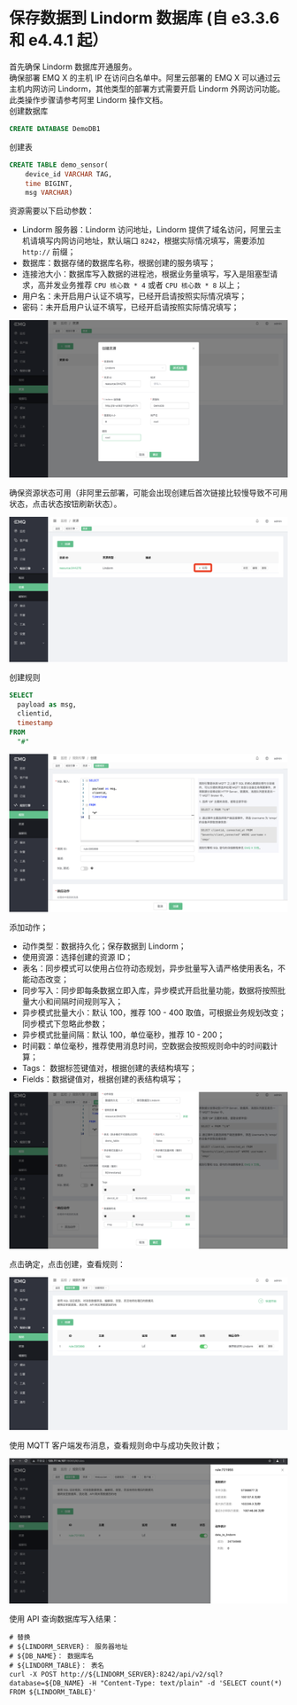 # 保存数据到 Lindorm 数据库 (自 e3.3.6 和 e4.4.1 起）

首先确保 Lindorm 数据库开通服务。
</br>
确保部署 EMQ X 的主机 IP 在访问白名单中。阿里云部署的 EMQ X 可以通过云主机内网访问 Lindorm，其他类型的部署方式需要开启 Lindorm 外网访问功能。此类操作步骤请参考阿里 Lindorm 操作文档。
</br>
创建数据库

```SQL
CREATE DATABASE DemoDB1
```

创建表

```SQL
CREATE TABLE demo_sensor(
    device_id VARCHAR TAG,
    time BIGINT,
    msg VARCHAR)
```

资源需要以下启动参数：

- Lindorm 服务器：Lindorm 访问地址，Lindorm 提供了域名访问，阿里云主机请填写内网访问地址，默认端口 `8242`，根据实际情况填写，需要添加 `http://` 前缀；
- 数据库：数据存储的数据库名称，根据创建的服务填写；
- 连接池大小：数据库写入数据的进程池，根据业务量填写，写入是阻塞型请求，高并发业务推荐 `CPU 核心数 * 4` 或者 `CPU 核心数 * 8` 以上；
- 用户名：未开启用户认证不填写，已经开启请按照实际情况填写；
- 密码：未开启用户认证不填写，已经开启请按照实际情况填写；

![image](./assets/rule-engine/lindorm_create_resource.png)

确保资源状态可用（非阿里云部署，可能会出现创建后首次链接比较慢导致不可用状态，点击状态按钮刷新状态）。

![image](./assets/rule-engine/lindorm_resource_status.png)

创建规则

```SQL
SELECT
  payload as msg,
  clientid,
  timestamp
FROM
  "#"
```

![image](./assets/rule-engine/lindorm_create_rule.png)

添加动作；

- 动作类型：数据持久化；保存数据到 Lindorm；
- 使用资源：选择创建的资源 ID；
- 表名：同步模式可以使用占位符动态规划，异步批量写入请严格使用表名，不能动态改变；
- 同步写入：同步即每条数据立即入库，异步模式开启批量功能，数据将按照批量大小和间隔时间规则写入；
- 异步模式批量大小：默认 100，推荐 100 - 400 取值，可根据业务规划改变；同步模式下忽略此参数；
- 异步模式批量间隔：默认 100，单位毫秒，推荐 10 - 200；
- 时间戳：单位毫秒，推荐使用消息时间，空数据会按照规则命中的时间戳计算；
- Tags： 数据标签键值对，根据创建的表结构填写；
- Fields：数据键值对，根据创建的表结构填写；

![image](./assets/rule-engine/lindorm_create_action.png)

点击确定，点击创建，查看规则：

![image](./assets/rule-engine/lindorm_create_rule_over.png)

使用 MQTT 客户端发布消息，查看规则命中与成功失败计数；

![image](./assets/rule-engine/lindorm_create_rule_run.png)

使用 API 查询数据库写入结果：

```shell
# 替换
# ${LINDORM_SERVER}： 服务器地址
# ${DB_NAME}： 数据库名
# ${LINDORM_TABLE}： 表名
curl -X POST http://${LINDORM_SERVER}:8242/api/v2/sql?database=${DB_NAME} -H "Content-Type: text/plain" -d 'SELECT count(*) FROM ${LINDORM_TABLE}'
```
